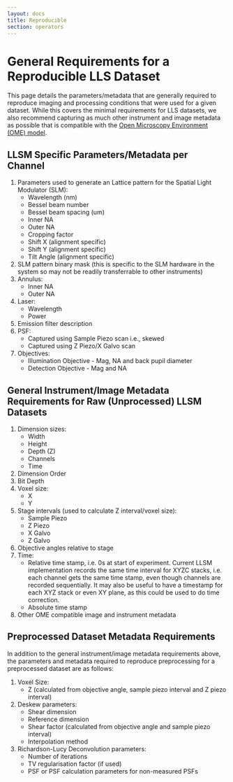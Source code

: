 ```yaml
---
layout: docs
title: Reproducible
section: operators
---
```


# General Requirements for a Reproducible LLS Dataset

This page details the parameters/metadata that are generally required to reproduce imaging and processing conditions that were used for a given dataset. While this covers the minimal requirements for LLS datasets, we also recommend capturing as much other instrument and image metadata as possible that is compatible with the [Open Microscopy Environment (OME) model](https://docs.openmicroscopy.org/ome-model/5.5.7/).

## LLSM Specific Parameters/Metadata per Channel

1. Parameters used to generate an Lattice pattern for the Spatial Light Modulator (SLM):
   * Wavelength (nm)
   * Bessel beam number
   * Bessel beam spacing (um)
   * Inner NA
   * Outer NA
   * Cropping factor
   * Shift X (alignment specific)
   * Shift Y (alignment specific)
   * Tilt Angle (alignment specific)
2. SLM pattern binary mask (this is specific to the SLM hardware in the system so may not be readily transferrable to other instruments)
3. Annulus:
   * Inner NA
   * Outer NA
4. Laser:
   * Wavelength
   * Power
5. Emission filter description
6. PSF:
   * Captured using Sample Piezo scan i.e., skewed
   * Captured using Z Piezo/X Galvo scan
7. Objectives:
   * Illumination Objective - Mag, NA and back pupil diameter
   * Detection Objective - Mag and NA

## General Instrument/Image Metadata Requirements for Raw (Unprocessed) LLSM Datasets

1. Dimension sizes:
   * Width
   * Height
   * Depth (Z)
   * Channels
   * Time
2. Dimension Order
3. Bit Depth
4. Voxel size:
   * X
   * Y
5. Stage intervals (used to calculate Z interval/voxel size):
   * Sample Piezo
   * Z Piezo
   * X Galvo
   * Z Galvo
6. Objective angles relative to stage
7. Time:
   * Relative time stamp, i.e. 0s at start of experiment. Current LLSM implementation records the same time interval for XYZC stacks, i.e. each channel gets the same time stamp, even though channels are recorded sequentially. It may also  be useful to have a timestamp for each XYZ stack or even XY plane, as this could be used to do time correction.
   * Absolute time stamp
8. Other OME compatible image and instrument metadata

## Preprocessed Dataset Metadata Requirements

In addition to the general instrument/image metadata requirements above, the parameters and metadata required to reproduce preprocessing for a preprocessed dataset are as follows:

1. Voxel Size:
   * Z (calculated from objective angle, sample piezo interval and Z piezo interval)
2. Deskew parameters:
   * Shear dimension
   * Reference dimension
   * Shear factor (calculated from objective angle and sample piezo interval)
   * Interpolation method
3. Richardson-Lucy Deconvolution parameters:
   * Number of iterations
   * TV regularisation factor (if used)
   * PSF or PSF calculation parameters for non-measured PSFs

